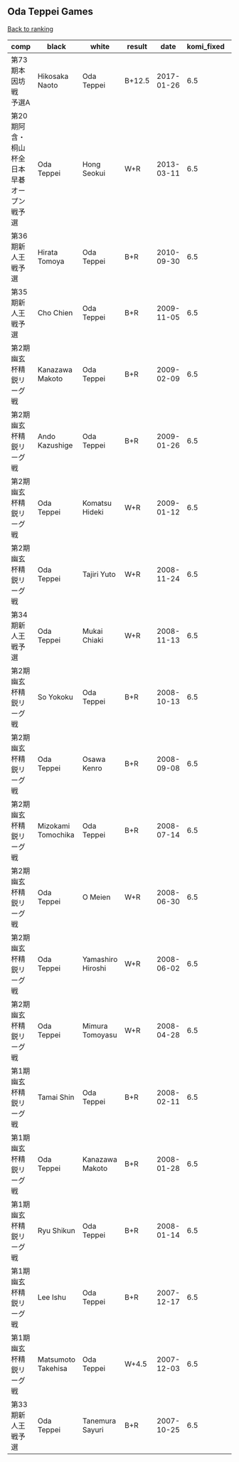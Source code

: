 ## Oda Teppei Games

[Back to ranking](index.md)




| **comp** | **black** | **white** | **result** | **date** | **komi_fixed** | **kifu** | 
| --- | --- | --- | --- | --- | --- | --- |
| 第73期本因坊戦　予選A | Hikosaka Naoto | Oda Teppei | B+12.5 | 2017-01-26 | 6.5 | [Kifu](https://kifudepot.net/kifucontents.php?id=VCd8EjxbNTwIO%2BbDqFm44w%3D%3D) | 
| 第20期阿含・桐山杯全日本早碁オープン戦予選 | Oda Teppei | Hong Seokui | W+R | 2013-03-11 | 6.5 | [Kifu](https://kifudepot.net/kifucontents.php?id=nmqUMRWJT7SzyWR7Z1bo1Q%3D%3D) | 
| 第36期新人王戦予選 | Hirata Tomoya | Oda Teppei | B+R | 2010-09-30 | 6.5 | [Kifu](https://kifudepot.net/kifucontents.php?id=6y%2F0dro72cb%2Bh8OrHSYpmA%3D%3D) | 
| 第35期新人王戦予選 | Cho Chien | Oda Teppei | B+R | 2009-11-05 | 6.5 | [Kifu](https://kifudepot.net/kifucontents.php?id=ynvYwoE4HT81p3rowN5h2A%3D%3D) | 
| 第2期幽玄杯精鋭リーグ戦 | Kanazawa Makoto | Oda Teppei | B+R | 2009-02-09 | 6.5 | [Kifu](https://kifudepot.net/kifucontents.php?id=jUS8Sr80hTSCqItAPoYVLA%3D%3D) | 
| 第2期幽玄杯精鋭リーグ戦 | Ando Kazushige | Oda Teppei | B+R | 2009-01-26 | 6.5 | [Kifu](https://kifudepot.net/kifucontents.php?id=Y0zcM8BXbIzVUeSdA5RtkA%3D%3D) | 
| 第2期幽玄杯精鋭リーグ戦 | Oda Teppei | Komatsu Hideki | W+R | 2009-01-12 | 6.5 | [Kifu](https://kifudepot.net/kifucontents.php?id=3iTWgWhTJ%2BhXxQmcYNEkOA%3D%3D) | 
| 第2期幽玄杯精鋭リーグ戦 | Oda Teppei | Tajiri Yuto | W+R | 2008-11-24 | 6.5 | [Kifu](https://kifudepot.net/kifucontents.php?id=5YbyicTzuvVofIcr%2B%2BIoYg%3D%3D) | 
| 第34期新人王戦予選 | Oda Teppei | Mukai Chiaki | W+R | 2008-11-13 | 6.5 | [Kifu](https://kifudepot.net/kifucontents.php?id=hi2K8vKr6kjmWI2GlzCNxA%3D%3D) | 
| 第2期幽玄杯精鋭リーグ戦 | So Yokoku | Oda Teppei | B+R | 2008-10-13 | 6.5 | [Kifu](https://kifudepot.net/kifucontents.php?id=Fn9XgC7P7FOb6WtChyYi2A%3D%3D) | 
| 第2期幽玄杯精鋭リーグ戦 | Oda Teppei | Osawa Kenro | B+R | 2008-09-08 | 6.5 | [Kifu](https://kifudepot.net/kifucontents.php?id=IsmzpEWzA39EACHBiyF1tw%3D%3D) | 
| 第2期幽玄杯精鋭リーグ戦 | Mizokami Tomochika | Oda Teppei | B+R | 2008-07-14 | 6.5 | [Kifu](https://kifudepot.net/kifucontents.php?id=Ijtmy8N0vQhoJG9Y1SKZWA%3D%3D) | 
| 第2期幽玄杯精鋭リーグ戦 | Oda Teppei | O Meien | W+R | 2008-06-30 | 6.5 | [Kifu](https://kifudepot.net/kifucontents.php?id=EVNMMBBnfolJkLTkLzE%2F2w%3D%3D) | 
| 第2期幽玄杯精鋭リーグ戦 | Oda Teppei | Yamashiro Hiroshi | W+R | 2008-06-02 | 6.5 | [Kifu](https://kifudepot.net/kifucontents.php?id=YEZ000u4hFMA6aS10QfJQg%3D%3D) | 
| 第2期幽玄杯精鋭リーグ戦 | Oda Teppei | Mimura Tomoyasu | W+R | 2008-04-28 | 6.5 | [Kifu](https://kifudepot.net/kifucontents.php?id=%2BCmjoOb1dAm4XXAQ6cBr9Q%3D%3D) | 
| 第1期幽玄杯精鋭リーグ戦 | Tamai Shin | Oda Teppei | B+R | 2008-02-11 | 6.5 | [Kifu](https://kifudepot.net/kifucontents.php?id=76DH1Do21kP3qLOalac4Bw%3D%3D) | 
| 第1期幽玄杯精鋭リーグ戦 | Oda Teppei | Kanazawa Makoto | B+R | 2008-01-28 | 6.5 | [Kifu](https://kifudepot.net/kifucontents.php?id=IkkLU3I5NVufrPS41xQHLw%3D%3D) | 
| 第1期幽玄杯精鋭リーグ戦 | Ryu Shikun | Oda Teppei | B+R | 2008-01-14 | 6.5 | [Kifu](https://kifudepot.net/kifucontents.php?id=zN03zy6qvWDPn70fI1XzDA%3D%3D) | 
| 第1期幽玄杯精鋭リーグ戦 | Lee Ishu | Oda Teppei | B+R | 2007-12-17 | 6.5 | [Kifu](https://kifudepot.net/kifucontents.php?id=At1IJv30gHwTmUYB11Pe8Q%3D%3D) | 
| 第1期幽玄杯精鋭リーグ戦 | Matsumoto Takehisa | Oda Teppei | W+4.5 | 2007-12-03 | 6.5 | [Kifu](https://kifudepot.net/kifucontents.php?id=yzoXzAEsEYiVIZsBDvjMNw%3D%3D) | 
| 第33期新人王戦予選 | Oda Teppei | Tanemura Sayuri | B+R | 2007-10-25 | 6.5 | [Kifu](https://kifudepot.net/kifucontents.php?id=r0Q1OEYh6Y4lfTo6zNFaQA%3D%3D) |




